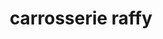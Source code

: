 ---
title: "carrosserie raffy"
url: /castets/carrosserie-raffy-rue-des-mousquetaires-2/
shop: Autowerkstatt
---